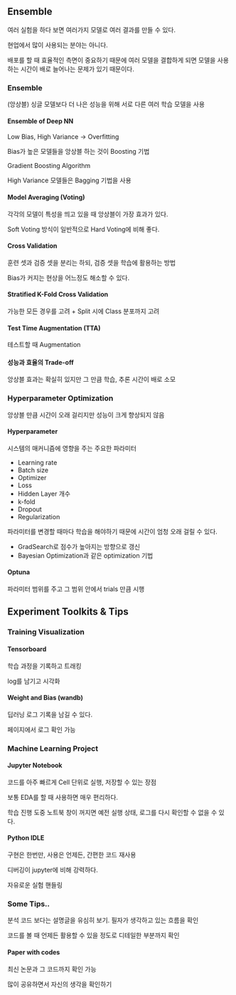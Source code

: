 ## Ensemble
여러 실험을 하다 보면 여러가지 모델로 여러 결과를 만들 수 있다.

현업에서 많이 사용되는 분야는 아니다.

배포를 할 때 효율적인 측면이 중요하기 때문에 여러 모델을 결합하게 되면 모델을 사용하는 시간이 배로 늘어나는 문제가 있기 때문이다.

### Ensemble
(앙상블)
싱글 모델보다 더 나은 성능을 위해 서로 다른 여러 학습 모델을 사용

#### Ensemble of Deep NN
Low Bias, High Variance -> Overfitting

Bias가 높은 모델들을 앙상블 하는 것이 Boosting 기법

Gradient Boosting Algorithm

High Variance 모델들은 Bagging 기법을 사용

#### Model Averaging (Voting)
각각의 모델이 특성을 띄고 있을 때 앙상블이 가장 효과가 있다.

Soft Voting 방식이 일반적으로 Hard Voting에 비해 좋다.

#### Cross Validation
훈련 셋과 검증 셋을 분리는 하되, 검증 셋을 학습에 활용하는 방법

Bias가 커지는 현상을 어느정도 해소할 수 있다.

#### Stratified K-Fold Cross Validation
가능한 모든 경우를 고려 + Split 시에 Class 분포까지 고려

#### Test Time Augmentation (TTA)
테스트할 때 Augmentation

#### 성능과 효율의 Trade-off
앙상블 효과는 확실히 있지만 그 만큼 학습, 추론 시간이 배로 소모

### Hyperparameter Optimization
앙상블 만큼 시간이 오래 걸리지만 성능이 크게 향상되지 않음
#### Hyperparameter
시스템의 매커니즘에 영향을 주는 주요한 파라미터
- Learning rate
- Batch size
- Optimizer
- Loss
- Hidden Layer 개수
- k-fold
- Dropout
- Regularization

파라미터를 변경할 때마다 학습을 해야하기 때문에 시간이 엄청 오래 걸릴 수 있다.

- GradSearch로 점수가 높아지는 방향으로 갱신
- Bayesian Optimization과 같은 optimization 기법

#### Optuna
파라미터 범위를 주고 그 범위 안에서 trials 만큼 시행

## Experiment Toolkits & Tips
### Training Visualization
#### Tensorboard
학습 과정을 기록하고 트래킹

log를 남기고 시각화

#### Weight and Bias (wandb)
딥러닝 로그 기록을 남길 수 있다.

페이지에서 로그 확인 가능

### Machine Learning Project
#### Jupyter Notebook
코드를 아주 빠르게 Cell 단위로 실행, 저장할 수 있는 장점

보통 EDA를 할 때 사용하면 매우 편리하다.

학습 진행 도중 노트북 창이 꺼지면 예전 실행 상태, 로그를 다시 확인할 수 없을 수 있다.
#### Python IDLE
구현은 한번만, 사용은 언제든, 간편한 코드 재사용

디버깅이 jupyter에 비해 강력하다.

자유로운 실험 핸들링

### Some Tips..
분석 코드 보다는 설명글을 유심히 보기.
필자가 생각하고 있는 흐름을 확인

코드를 볼 때 언제든 활용할 수 있을 정도로 디테일한 부분까지 확인

#### Paper with codes
최신 논문과 그 코드까지 확인 가능

많이 공유하면서 자신의 생각을 확인하기
